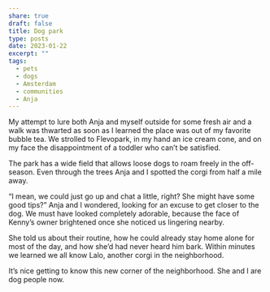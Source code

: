 ```yaml
---
share: true
draft: false
title: Dog park
type: posts
date: 2023-01-22
excerpt: ""
tags:
  - pets
  - dogs
  - Amsterdam
  - communities
  - Anja
---
```


My attempt to lure both Anja and myself outside for some fresh air and a walk was thwarted as soon as I learned the place was out of my favorite bubble tea. We strolled to Flevopark, in my hand an ice cream cone, and on my face the disappointment of a toddler who can’t be satisfied. 

The park has a wide field that allows loose dogs to roam freely in the off-season. Even through the trees Anja and I spotted the corgi from half a mile away. 

“I mean, we could just go up and chat a little, right? She might have some good tips?” Anja and I wondered, looking for an excuse to get closer to the dog. We must have looked completely adorable, because the face of Kenny’s owner brightened once she noticed us lingering nearby.

She told us about their routine, how he could already stay home alone for most of the day, and how she’d had never heard him bark. Within minutes we learned we all know Lalo, another corgi in the neighborhood. 

It’s nice getting to know this new corner of the neighborhood. She and I are dog people now. 